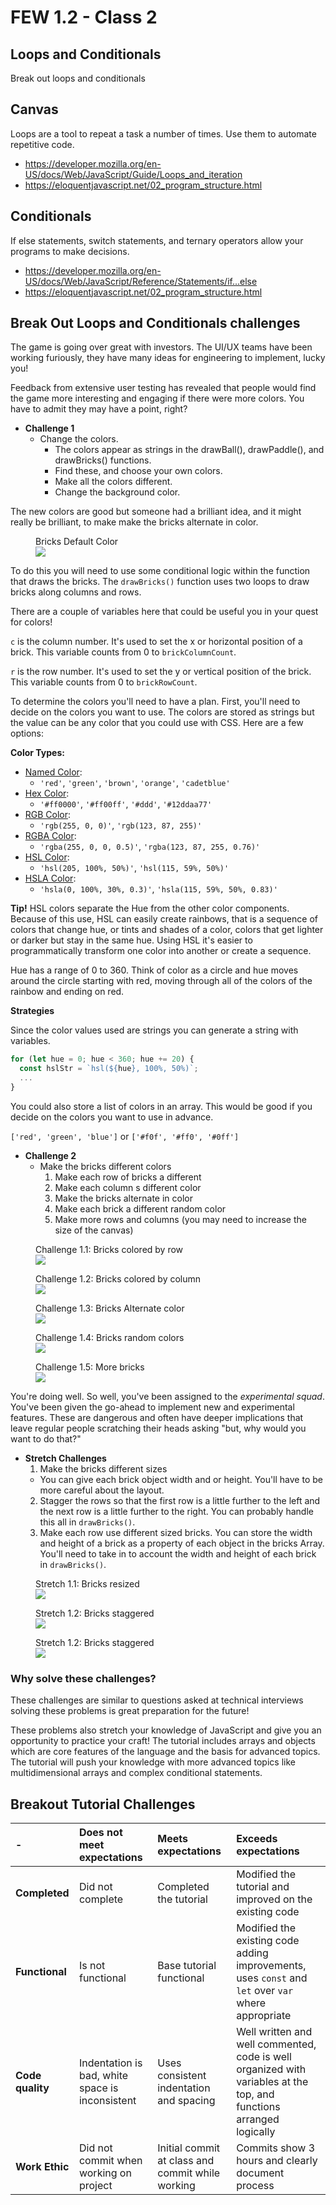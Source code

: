 # FEW 1.2 - Class 2

## Loops and Conditionals

Break out loops and conditionals

## Canvas 

Loops are a tool to repeat a task a number of times. 
Use them to automate repetitive code. 

- https://developer.mozilla.org/en-US/docs/Web/JavaScript/Guide/Loops_and_iteration
- https://eloquentjavascript.net/02_program_structure.html

## Conditionals 

If else statements, switch statements, and ternary operators allow your programs to make decisions. 

- https://developer.mozilla.org/en-US/docs/Web/JavaScript/Reference/Statements/if...else
- https://eloquentjavascript.net/02_program_structure.html

## Break Out Loops and Conditionals challenges 

The game is going over great with investors. The UI/UX teams have been working furiously, they have many ideas for engineering to implement, lucky you!

Feedback from extensive user testing has revealed that people would find the game more interesting and engaging if there were more colors. You have to admit they may have a point, right?

- **Challenge 1**
  - Change the colors. 
    - The colors appear as strings in the drawBall(), drawPaddle(), and drawBricks() functions. 
    - Find these, and choose your own colors. 
    - Make all the colors different.
    - Change the background color. 

The new colors are good but someone had a brilliant idea, and it might really be brilliant, to make make the bricks alternate in color. 

<figure>
  <figcaption> 
    Bricks Default Color 
  </figcaption>
  <img src='images/Break-Out-Bricks.png' />
</figure> 

To do this you will need to use some conditional logic within the function that draws the bricks. The `drawBricks()` function uses two loops to draw bricks along columns and rows. 

There are a couple of variables here that could be useful you in your quest for colors!

`c` is the column number. It's used to set the x or horizontal position of a brick. This variable counts from 0 to `brickColumnCount`. 

`r` is the row number. It's used to set the y or vertical position of the brick. This variable counts from 0 to `brickRowCount`. 

To determine the colors you'll need to have a plan. First, you'll need to decide on the colors you want to use. The colors are stored as strings but the value can be any color that you could use with CSS. Here are a few options: 

**Color Types:**

- [Named Color](https://www.w3schools.com/tags/ref_colornames.asp): 
  - `'red'`, `'green'`, `'brown'`, `'orange'`, `'cadetblue'`
- [Hex Color](https://www.w3schools.com/colors/colors_hexadecimal.asp): 
  - `'#ff0000'`, `'#ff00ff'`, `'#ddd'`, `'#12ddaa77'`
- [RGB Color](https://www.w3schools.com/colors/colors_rgb.asp):
  - `'rgb(255, 0, 0)'`, `'rgb(123, 87, 255)'`
- [RGBA Color](https://www.w3schools.com/css/css3_colors.asp):
  - `'rgba(255, 0, 0, 0.5)'`, `'rgba(123, 87, 255, 0.76)'`
- [HSL Color](https://www.w3schools.com/colors/colors_hsl.asp):
  - `'hsl(205, 100%, 50%)'`, `'hsl(115, 59%, 50%)'`
- [HSLA Color](https://www.w3schools.com/css/css3_colors.asp):
  - `'hsla(0, 100%, 30%, 0.3)'`, `'hsla(115, 59%, 50%, 0.83)'`

**Tip!** HSL colors separate the Hue from the other color components. Because of this use, HSL can easily create rainbows, that is a sequence of colors that change hue, or tints and shades of a color, colors that get lighter or darker but stay in the same hue. Using HSL it's easier to programmatically transform one color into another or create a sequence.  

Hue has a range of 0 to 360. Think of color as a circle and hue moves around the circle starting with red, moving through all of the colors of the rainbow and ending on red. 

**Strategies**

Since the color values used are strings you can generate a string with variables. 

```JavaScript
for (let hue = 0; hue < 360; hue += 20) {
  const hslStr = `hsl(${hue}, 100%, 50%)`;
  ...
}
```

You could also store a list of colors in an array. This would be good if you decide on the colors you want to use in advance. 

`['red', 'green', 'blue']` or `['#f0f', '#ff0', '#0ff']`

- **Challenge 2**
  - Make the bricks different colors
    1. Make each row of bricks a different
    2. Make each column s different color
    3. Make the bricks alternate in color
    4. Make each brick a different random color
    5. Make more rows and columns (you may need to increase the size of the canvas)
    
    
<figure>
  <figcaption> 
    Challenge 1.1: Bricks colored by row 
  </figcaption>
  <img src='images/Break-Out-Bricks-Colors-Rows.png' />
</figure>

<figure>
  <figcaption> 
    Challenge 1.2: Bricks colored by column
  </figcaption>
  <img src='images/Break-Out-Bricks-Colors-Columns.png' />
</figure>

<figure>
  <figcaption> 
    Challenge 1.3: Bricks Alternate color
  </figcaption>
  <img src='images/Break-Out-Bricks-Colors-Alternate.png' />
</figure>

<figure>
  <figcaption> 
    Challenge 1.4: Bricks random colors
  </figcaption>
  <img src='images/Break-Out-Bricks-Random.png' />
</figure>

<figure>
  <figcaption> 
    Challenge 1.5: More bricks
  </figcaption>
  <img src='images/Break-Bricks-More.png' />
</figure>

You're doing well. So well, you've been assigned to the _experimental squad_. You've been given the go-ahead to implement new and experimental features. These are dangerous and often have deeper implications that leave regular people scratching their heads asking "but, why would you want to do that?"

- **Stretch Challenges**
  1. Make the bricks different sizes
    - You can give each brick object width and or height. You'll have to be more careful about the layout. 
  2. Stagger the rows so that the first row is a little further to the left and the next row is a little further to the right. You can probably handle this all in `drawBricks()`.
  3. Make each row use different sized bricks. You can store the width and height of a brick as a property of each object in the bricks Array. You'll need to take in to account the width and height of each brick in `drawBricks()`. 
  
<figure>
  <figcaption> 
    Stretch 1.1: Bricks resized
  </figcaption>
  <img src='images/Break-Out-Bricks-sizes.png' />
</figure>

<figure>
  <figcaption> 
    Stretch 1.2: Bricks staggered
  </figcaption>
  <img src='images/Break-Out-Bricks-sizes-2.png' />
</figure>

<figure>
  <figcaption> 
    Stretch 1.2: Bricks staggered
  </figcaption>
  <img src='images/Break-Out-Bricks-sizes-3.png' />
</figure>

### Why solve these challenges? 

These challenges are similar to questions asked at technical interviews solving these problems is great preparation for the future! 

These problems also stretch your knowledge of JavaScript and give you an opportunity to practice your craft! The tutorial includes arrays and objects which are core features of the language and the basis for advanced topics. The tutorial will push your knowledge with more advanced topics like multidimensional arrays and complex conditional statements. 

## Breakout Tutorial Challenges 

| -            | Does not meet expectations | Meets expectations       | Exceeds expectations |
|:-------------|:------------------|:-------------------------|:---------------------|
| **Completed** | Did not complete | Completed the tutorial   | Modified the tutorial and improved on the existing code |
| **Functional** | Is not functional | Base tutorial functional | Modified the existing code adding improvements, uses `const` and `let` over `var` where appropriate |
| **Code quality** | Indentation is bad, white space is inconsistent | Uses consistent indentation and spacing | Well written and well commented, code is well organized with variables at the top, and functions arranged logically |
| **Work Ethic** | Did not commit when working on project | Initial commit at class and commit while working | Commits show 3 hours and clearly document process | 

